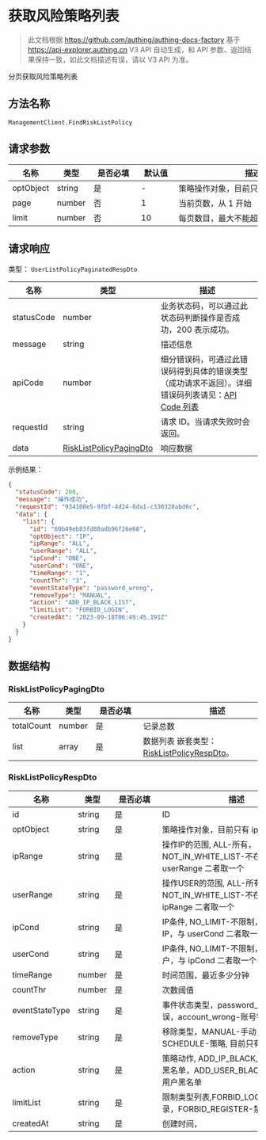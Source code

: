 # 获取风险策略列表

<!--
  警告⚠️：
  不要直接修改该文档，
  https://github.com/Authing/authing-docs-factory
  使用该项目进行生成
-->

<LastUpdated />

> 此文档根据 https://github.com/authing/authing-docs-factory 基于 https://api-explorer.authing.cn V3 API 自动生成，和 API 参数、返回结果保持一致，如此文档描述有误，请以 V3 API 为准。

分页获取风险策略列表

## 方法名称

`ManagementClient.FindRiskListPolicy`

## 请求参数

| 名称 | 类型 | <div style="width:80px">是否必填</div> | <div style="width:60px">默认值</div> | <div style="width:300px">描述</div> | <div style="width:200px">示例值</div> |
| ---- | ---- | ---- | ---- | ---- | ---- |
 | optObject | string  | 是 | - | 策略操作对象，目前只有 ip  |  |
 | page | number  | 否 | 1 | 当前页数，从 1 开始  | `1` |
 | limit | number  | 否 | 10 | 每页数目，最大不能超过 50，默认为 10  | `10` |




## 请求响应

类型： `UserListPolicyPaginatedRespDto`

| 名称 | 类型 | 描述 |
| ---- | ---- | ---- |
| statusCode | number | 业务状态码，可以通过此状态码判断操作是否成功，200 表示成功。 |
| message | string | 描述信息 |
| apiCode | number | 细分错误码，可通过此错误码得到具体的错误类型（成功请求不返回）。详细错误码列表请见：[API Code 列表](https://api-explorer.authing.cn/?tag=group/%E5%BC%80%E5%8F%91%E5%87%86%E5%A4%87#tag/%E5%BC%80%E5%8F%91%E5%87%86%E5%A4%87/%E9%94%99%E8%AF%AF%E5%A4%84%E7%90%86/apiCode) |
| requestId | string | 请求 ID。当请求失败时会返回。 |
| data | <a href="#RiskListPolicyPagingDto">RiskListPolicyPagingDto</a> | 响应数据 |



示例结果：

```json
{
  "statusCode": 200,
  "message": "操作成功",
  "requestId": "934108e5-9fbf-4d24-8da1-c330328abd6c",
  "data": {
    "list": {
      "id": "60b49eb83fd80adb96f26e68",
      "optObject": "IP",
      "ipRange": "ALL",
      "userRange": "ALL",
      "ipCond": "ONE",
      "userCond": "ONE",
      "timeRange": "1",
      "countThr": "3",
      "eventStateType": "password_wrong",
      "removeType": "MANUAL",
      "action": "ADD_IP_BLACK_LIST",
      "limitList": "FORBID_LOGIN",
      "createdAt": "2023-09-18T06:49:45.191Z"
    }
  }
}
```

## 数据结构


### <a id="RiskListPolicyPagingDto"></a> RiskListPolicyPagingDto

| 名称 | 类型 | <div style="width:80px">是否必填</div> | <div style="width:300px">描述</div> | <div style="width:200px">示例值</div> |
| ---- |  ---- | ---- | ---- | ---- |
| totalCount | number | 是 | 记录总数   |  |
| list | array | 是 | 数据列表 嵌套类型：<a href="#RiskListPolicyRespDto">RiskListPolicyRespDto</a>。  |  |


### <a id="RiskListPolicyRespDto"></a> RiskListPolicyRespDto

| 名称 | 类型 | <div style="width:80px">是否必填</div> | <div style="width:300px">描述</div> | <div style="width:200px">示例值</div> |
| ---- |  ---- | ---- | ---- | ---- |
| id | string | 是 | ID   |  `60b49eb83fd80adb96f26e68` |
| optObject | string | 是 | 策略操作对象，目前只有 ip   | IP |
| ipRange | string | 是 | 操作IP的范围, ALL-所有，NOT_IN_WHITE_LIST-不在白名单中，与 userRange 二者取一个   | ALL |
| userRange | string | 是 | 操作USER的范围, ALL-所有，NOT_IN_WHITE_LIST-不在白名单中，与 ipRange 二者取一个   | ALL |
| ipCond | string | 是 | IP条件, NO_LIMIT-不限制，ONE-单个IP，与 userCond 二者取一个   | NO_LIMIT |
| userCond | string | 是 | IP条件, NO_LIMIT-不限制，ONE-单个用户，与 ipCond 二者取一个   | NO_LIMIT |
| timeRange | number | 是 | 时间范围，最近多少分钟   |  `1` |
| countThr | number | 是 | 次数阈值   |  `3` |
| eventStateType | string | 是 | 事件状态类型，password_wrong-密码错误，account_wrong-账号错误   | password_wrong |
| removeType | string | 是 | 移除类型，MANUAL-手动，SCHEDULE-策略, 目前只有手动   | MANUAL |
| action | string | 是 | 策略动作, ADD_IP_BLACK_LIST-添加IP黑名单，ADD_USER_BLACK_LIST-添加用户黑名单   | ADD_IP_BLACK_LIST |
| limitList | string | 是 | 限制类型列表,FORBID_LOGIN-禁止登录，FORBID_REGISTER-禁止注册   | FORBID_LOGIN |
| createdAt | string | 是 | 创建时间，   |  `2023-09-18T06:49:45.191Z` |


